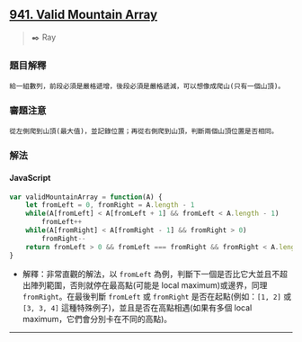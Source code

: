 ## [941. Valid Mountain Array](https://leetcode.com/problems/valid-mountain-array/)
> :black_nib: Ray
### 題目解釋
    給一組數列，前段必須是嚴格遞增，後段必須是嚴格遞減，可以想像成爬山(只有一個山頂)。
### 審題注意
    從左側爬到山頂(最大值)，並記錄位置；再從右側爬到山頂，判斷兩個山頂位置是否相同。
### 解法
#### JavaScript
```javascript
var validMountainArray = function(A) {
    let fromLeft = 0, fromRight = A.length - 1
    while(A[fromLeft] < A[fromLeft + 1] && fromLeft < A.length - 1)
        fromLeft++
    while(A[fromRight] < A[fromRight - 1] && fromRight > 0)
        fromRight--
    return fromLeft > 0 && fromLeft === fromRight && fromRight < A.length - 1
}
```
- 解釋：非常直觀的解法，以 `fromLeft` 為例，判斷下一個是否比它大並且不超出陣列範圍，否則就停在最高點(可能是 local maximum)或邊界，同理 `fromRight`。在最後判斷 `fromLeft` 或 `fromRight` 是否在起點(例如：`[1, 2]` 或 `[3, 3, 4]` 這種特殊例子)，並且是否在高點相遇(如果有多個 local maximum，它們會分別卡在不同的高點)。
---
